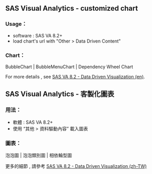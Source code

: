 ## **SAS Visual Analytics - customized chart**

### Usage：
- software : SAS VA 8.2+
- load chart's url with "Other > Data Driven Content"

### Chart：

BubbleChart | BubbleMenuChart | Dependency Wheel Chart


For more details , see [SAS VA 8.2 - Data Driven Visualization (en)](http://go.documentation.sas.com/?cdcId=vacdc&cdcVersion=8.2&docsetId=varef&docsetTarget=n109mqtyl6quiun1mwfgtcn2s68b.htm&locale=en).


## **SAS Visual Analytics - 客製化圖表**

### 用法：
- 軟體 : SAS VA 8.2+
- 使用 “其他 > 資料驅動內容” 載入圖表

### 圖表：
泡泡圖 | 泡泡類別圖 | 相依輪型圖




更多的細節 , 請參考 [SAS VA 8.2 - Data Driven Visualization (zh-TW)](http://go.documentation.sas.com/?cdcId=vacdc&cdcVersion=8.2&docsetId=varef&docsetTarget=n109mqtyl6quiun1mwfgtcn2s68b.htm&locale=zh-TW)

